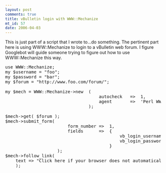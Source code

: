 ```yaml
--- 
layout: post
comments: true
title: vBulletin login with WWW::Mechanize
mt_id: 57
date: 2006-04-03
---
```

This is just part of a script that I wrote to...do something.  The pertinent part here is using WWW::Mechanize to login to a vBulletin web forum.  I figure Googlebot will guide someone trying to figure out how to use WWW::Mechanize this way.

<pre class="brush: perl;">
use WWW::Mechanize;
my $username = "foo";
my $password = "bar";
my $forum = "http://www.foo.com/forum/";

my $mech = WWW::Mechanize->new  (
                                    autocheck   =>  1,
                                    agent       =>  'Perl WWW::Mechanize',
                                );

$mech->get( $forum );
$mech->submit_form(
                        form_number =>  1,
                        fields      =>  {
                                            vb_login_username => $username,
                                            vb_login_password => $password
                                        }
                    );
$mech->follow_link(
    text => "Click here if your browser does not automatically redirect you."
    );
</pre>
